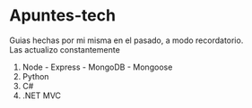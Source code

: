 # Apuntes-tech
Guias hechas por mi misma en el pasado, a modo recordatorio. \
Las actualizo constantemente

1. Node - Express - MongoDB - Mongoose
2. Python
3. C#
4. .NET MVC
